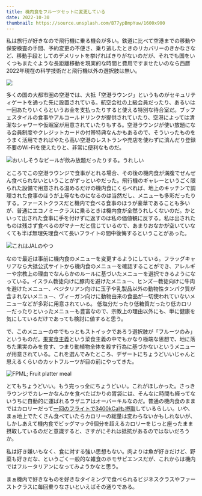 ```yaml
---
title: 機内食をフルーツセットに変更している
date: 2022-10-30
thumbnail: https://source.unsplash.com/B77ypBmpYuw/1600x900
---
```


私は旅行が好きなので飛行機に乗る機会が多い。鉄道に比べて空港までの移動や保安検査の手間、予約変更の不便さ、乗り逃したときのリカバリーのきかなさなど、移動手段としてのデメリットを挙げればきりがないのだが、それでも国をいくつもまたぐような長距離移動を現実的な時間と費用ですませたいのなら西暦2022年現在の科学技術だと飛行機以外の選択肢は無い。

![](https://photos.smugmug.com/photos/i-MhcbnFJ/0/6f94bded/X2/i-MhcbnFJ-X2.jpg)

多くの国の大都市圏の空港では、大抵「空港ラウンジ」というものがセキュリティゲートを通った先に設置されている。航空会社の上級会員だったり、あるいは一回あたりいくらというお金を支払ったりすると使える特別な待合室だ。ブッフェスタイルの食事やアルコールドリンクが提供されていたり、空港によっては清潔なシャワーや仮眠室が用意されていたりもする。空港ラウンジが使い放題になる会員制度やクレジットカードの付帯特典なんかもあるので、そういったものをうまく活用できればやたら高い空港のレストランや売店を使わずに済んだり登録不要のWi-Fiを使えたりと、非常に便利なものだ。

![おいしそうなビールが飲み放題だったりする。うれしい](https://dsm01pap005files.storage.live.com/y4muSJwcGRq90vlrssVVcp5_nuFMK7sT28rZvW23rwKgL1Uj0kRyPn974qx9Qem8LscLq6uy5GqarPTzCvsWeRV0PIQwvYJtQtWwDVmiPeLADEUOPB3jEodfq3SEr3OLO2Gka6PgBTF0UKRManQZGvWHv17kNy8etJ57C4R4dFp6ExJ_DOxnPPQN-FXHkRJA4fu?width=1024&height=768&cropmode=none)

ところでこの空港ラウンジで食事がとれる場合、その後の機内食が満腹でぜんぜん食べられないということがずっといやだった。飛行機のギャレーというごく限られた設備で用意される温めるだけの機内食にくらべれば、地上のキッチンで調理された食事のほうが上等なものになるのは当然だし、メニューも多彩だったりする。ファーストクラスだと機内で食べる食事のほうが豪華であることも多いが、普通にエコノミークラスに乗るときは機内食が全然うれしくないのだ。かといって出された食事に手を付けずに返すのは私の価値観に反する。私は出されたものは残さず食べるのがマナーだと信じているので、あまりおなかが空いていなくても半ば無理矢理食べて長いフライトの間中後悔するということがあった。

![これはJALのやつ](https://dsm01pap005files.storage.live.com/y4mhpUeQiI4hhtYED1usUf235A4Sk7vnHNdt2cHp5rRQeLzNXGUYLxzFCXtv8ROT8dgLBLFbuFW6L3Azah98TqzfvdDT7wAOf1H9_NYSLV-XQfaBmoKoREFVEe4GTR0UDBDlGJQpe9_JvqxcXE6pTYCBkVYS5KAcsmWGym5aO_aNO_7Eub4rzvcRp9_nu_vc5gl?width=1966&height=1074&cropmode=none)

なので最近は事前に機内食のメニューを変更するようにしている。フラッグキャリアなら大抵公式サイトから機内食のメニューを確認することができ、アレルギーや宗教上の理由でなんらかのルールに基づいたメニューを選択できるようになっている。イスラム教徒向けに豚肉を避けたメニュー、ヒンズー教徒向けに牛肉を避けたメニュー、ベジタリアン向けに玉子や乳製品以外の動物性タンパク質が含まれないメニュー、ヴィーガン向けに動物由来の食品が一切使われていないメニューなどが多彩に用意されている。 低塩分だったり低糖質だったり低カロリーだったりといったメニューも豊富なので、宗教上の理由以外にも、単に健康を気にしているだけであっても検討に値すると思う。

で、このメニューの中でもっともストイックであろう選択肢が「フルーツのみ」というものだ。[果実食主義](https://ja.wikipedia.org/wiki/%E6%9E%9C%E5%AE%9F%E9%A3%9F%E4%B8%BB%E7%BE%A9)という菜食主義の中でもかなり極端な思想で、地に落ちた果実のみを食す、つまり動植物全体を殺す行為に基づかないというメニューが用意されている。これを選んでみたところ、デザートにちょうどいいじゃんと思えるくらいのカットフルーツが目の前にやってきた。

![FPML; Fruit platter meal](https://dsm01pap005files.storage.live.com/y4mdzAtbOgno65pdrA8V-sNQUVcHRfDR8f2yLSoJp3YD3uWC_YhPkmt3ILXh1SFmiN58YR7CpEI3fVeQTN7U2lQRMxCSzqlrkKyHaLbV34X4SJ7joF4Nhpv1Lu6hin3-h3oKlOyJyRBgPcRtgzpN4DggFJbylkpze_kxeR0wBlrCi018WhlEWWSgqXpmLTOWv8K?width=4032&height=3024&cropmode=none)

とてもちょうどいい。もう完っっ全にちょうどいい。これがほしかった。さっきラウンジでカレーかなんかを食べたばかりの胃袋には、そんなに時間も経ってないうちに自動的に運ばれるラザニアはオーバーキルなのだ。普通の機内食のままではカロリーだって[一回のフライトで3400kCalも摂取](https://www.news.com.au/travel/travel-updates/health-safety/this-is-the-frightening-amount-of-calories-we-consume-during-a-flight/news-story/46e66b969fd0784a003abcc92e299ca4)しているらしい。いや、まぁ地上でたくさん食べていたらカロリーの総量は変わらないかもしれないが、しかしあえて機内食でビッグマック6個分を超えるカロリーをじっと座ったまま摂取しているのだと意識すると、さすがにそれは抵抗があるのではないだろうか。

私は好き嫌いもなく、食に対する強い思想もない。肉よりは魚が好きだけど、野菜も好きだな、というごく一般的な雑食のホモサピエンスだが、これからは機内ではフルータリアンになってみようかなと思う。

まぁ機内で好きなものを好きなタイミングで食べられるビジネスクラスやファーストクラスに毎回乗りなさいといえばその通りである。
